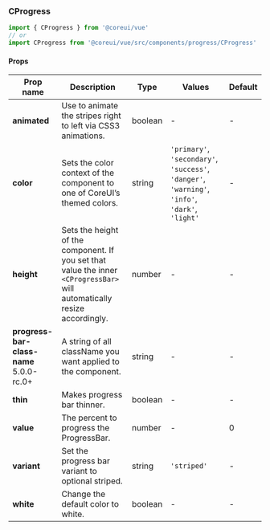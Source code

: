 ### CProgress

```jsx
import { CProgress } from '@coreui/vue'
// or
import CProgress from '@coreui/vue/src/components/progress/CProgress'
```

#### Props

| Prop name                                                                       | Description                                                                                                               | Type    | Values                                                                                          | Default |
| ------------------------------------------------------------------------------- | ------------------------------------------------------------------------------------------------------------------------- | ------- | ----------------------------------------------------------------------------------------------- | ------- |
| **animated**                                                                    | Use to animate the stripes right to left via CSS3 animations.                                                             | boolean | -                                                                                               | -       |
| **color**                                                                       | Sets the color context of the component to one of CoreUI’s themed colors.                                                 | string  | `'primary'`, `'secondary'`, `'success'`, `'danger'`, `'warning'`, `'info'`, `'dark'`, `'light'` | -       |
| **height**                                                                      | Sets the height of the component. If you set that value the inner `<CProgressBar>` will automatically resize accordingly. | number  | -                                                                                               | -       |
| **progress-bar-class-name** <br><div class="badge bg-primary">5.0.0-rc.0+</div> | A string of all className you want applied to the <CProgressBar/> component.                                              | string  | -                                                                                               | -       |
| **thin**                                                                        | Makes progress bar thinner.                                                                                               | boolean | -                                                                                               | -       |
| **value**                                                                       | The percent to progress the ProgressBar.                                                                                  | number  | -                                                                                               | 0       |
| **variant**                                                                     | Set the progress bar variant to optional striped.                                                                         | string  | `'striped'`                                                                                     | -       |
| **white**                                                                       | Change the default color to white.                                                                                        | boolean | -                                                                                               | -       |
